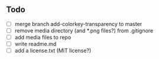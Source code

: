 
## Todo

- [ ] merge branch add-colorkey-transparency to master
- [ ] remove media directory (and *.png files?) from .gitignore
- [ ] add media files to repo
- [ ] write readme.md
- [ ] add a license.txt (MIT license?)
